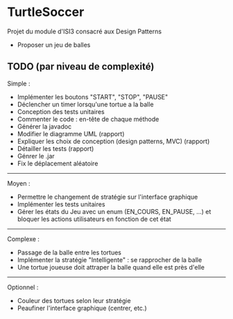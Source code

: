 # TurtleSoccer
Projet du module d'ISI3 consacré aux Design Patterns

* Proposer un jeu de balles

## TODO (par niveau de complexité)

Simple :
- Implémenter les boutons "START", "STOP", "PAUSE"
- Déclencher un timer lorsqu'une tortue a la balle
- Conception des tests unitaires
- Commenter le code : en-tête de chaque méthode
- Générer la javadoc
- Modifier le diagramme UML (rapport)
- Expliquer les choix de conception (design patterns, MVC) (rapport)
- Détailler les tests (rapport)
- Génrer le .jar
- Fix le déplacement aléatoire
---
Moyen :
- Permettre le changement de stratégie sur l'interface graphique
- Implémenter les tests unitaires
- Gérer les états du Jeu avec un enum (EN_COURS, EN_PAUSE, ...) et bloquer les actions utilisateurs en fonction de cet état
---
Complexe :
- Passage de la balle entre les tortues
- Implémenter la stratégie "Intelligente" : se rapprocher de la balle
- Une tortue joueuse doit attraper la balle quand elle est près d'elle
---
Optionnel :
- Couleur des tortues selon leur stratégie
- Peaufiner l'interface graphique (centrer, etc.)

